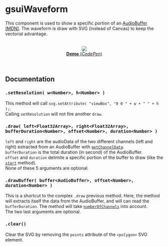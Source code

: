 # gsuiWaveform

This component is used to show a specific portion of an [AudioBuffer (MDN)](https://developer.mozilla.org/en-US/docs/Web/API/AudioBuffer). The waveform is draw with SVG (instead of Canvas) to keep the vectorial advantage.<br/>
<br/>
<p align="center">
  <a href="https://codepen.io/mr21/full/xqBYLg">
    <img src="https://gridsound.github.io/assets/screenshots/gsuiWaveform.png"/><br/>
    <b>Demo</b> (<i>CodePen</i>)
  </a>
</p>
<br/>

## Documentation

### `.setResolution( w<Number>, h<Number> )`
This method will call `svg.setAttribute( "viewBox", "0 0 " + w + " " + h );`.   
Calling `setResolution` will not fire another `draw`.

### `.draw( left<Float32Array>, right<Float32Array>, bufferDuration<Number>, offset<Number>, duration<Number> )`
`left` and `right` are the audioData of the two different channels (left and right) extracted from an AudioBuffer with [`getChannelData`](https://developer.mozilla.org/en-US/docs/Web/API/AudioBuffer/getChannelData).  
`bufferDuration` is the total duration (in second) of the AudioBuffer.  
`offset` and `duration` delimite a specific portion of the buffer to draw (like the [`start`](https://developer.mozilla.org/en-US/docs/Web/API/AudioBufferSourceNode/start) method).  
None of these 5 arguments are optional.

### `.drawBuffer( buffer<AudioBuffer>, offset<Number>, duration<Number> )`
This is a shortcut to the complex `.draw` previous method. Here, the method will extracts itself the data from the AudioBuffer, and will can read the `bufferDuration`. The method will take [`numberOfChannels`](https://developer.mozilla.org/en-US/docs/Web/API/AudioBuffer/numberOfChannels) into account.  
The two last arguments are optional.

### `.clear()`
Clear the SVG by removing the `points` attribute of the `<polygon>` SVG element.
